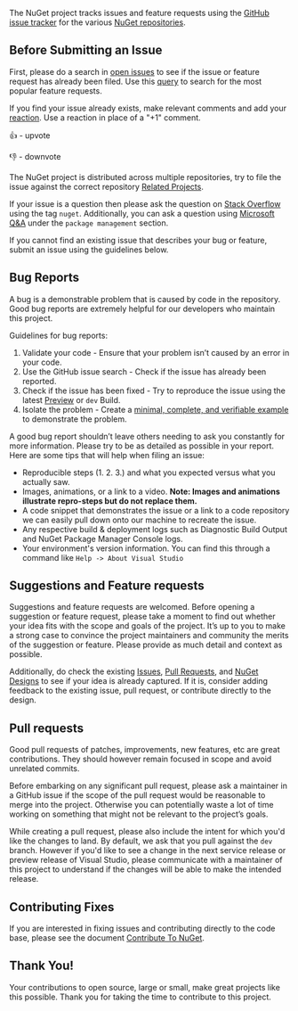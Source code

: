 The NuGet project tracks issues and feature requests using the [GitHub issue tracker](https://github.com/NuGet/Home/issues) for the various [NuGet repositories](https://github.com/NuGet/Home#repos-and-projects).

## Before Submitting an Issue
First, please do a search in [open issues](https://github.com/NuGet/Home/issues) to see if the issue or feature request has already been filed. Use this [query](https://github.com/NuGet/Home/issues?q=is%3Aissue+is%3Aopen+sort%3Areactions-%2B1-desc) to search for the most popular feature requests.

If you find your issue already exists, make relevant comments and add your [reaction](https://github.com/blog/2119-add-reactions-to-pull-requests-issues-and-comments). Use a reaction in place of a "+1" comment.

👍 - upvote

👎 - downvote

The NuGet project is distributed across multiple repositories, try to file the issue against the correct repository [Related Projects](https://github.com/NuGet/Home#repos-and-projects).

If your issue is a question then please ask the question on [Stack Overflow](https://stackoverflow.com/questions/tagged/nuget) using the tag `nuget`. Additionally, you can ask a question using [Microsoft Q&A](https://docs.microsoft.com/en-us/answers/topics/dotnet-package-management.html) under the `package management` section.

If you cannot find an existing issue that describes your bug or feature, submit an issue using the guidelines below.

## Bug Reports
A bug is a demonstrable problem that is caused by code in the repository. Good bug reports are extremely helpful for our developers who maintain this project.

Guidelines for bug reports:

1. Validate your code - Ensure that your problem isn’t caused by an error in your code.
1. Use the GitHub issue search - Check if the issue has already been reported.
1. Check if the issue has been fixed - Try to reproduce the issue using the latest [Preview](https://www.visualstudio.com/vs/preview/) or `dev` Build.
1. Isolate the problem - Create a [minimal, complete, and verifiable example](https://stackoverflow.com/help/mcve) to demonstrate the problem.

A good bug report shouldn’t leave others needing to ask you constantly for more information. Please try to be as detailed as possible in your report. Here are some tips that will help when filing an issue:

* Reproducible steps (1. 2. 3.) and what you expected versus what you actually saw.
* Images, animations, or a link to a video. **Note: Images and animations illustrate repro-steps but do not replace them.**
* A code snippet that demonstrates the issue or a link to a code repository we can easily pull down onto our machine to recreate the issue.
* Any respective build & deployment logs such as Diagnostic Build Output and NuGet Package Manager Console logs.
* Your environment's version information. You can find this through a command like `Help -> About Visual Studio`

## Suggestions and Feature requests

Suggestions and feature requests are welcomed. Before opening a suggestion or feature request, please take a moment to find out whether your idea fits with the scope and goals of the project. It’s up to you to make a strong case to convince the project maintainers and community the merits of the suggestion or feature. Please provide as much detail and context as possible.

Additionally, do check the existing [Issues](https://github.com/NuGet/Home/issues), [Pull Requests](https://github.com/NuGet/Home/pulls), and [NuGet Designs](https://github.com/NuGet/Home/tree/dev/designs) to see if your idea is already captured. If it is, consider adding feedback to the existing issue, pull request, or contribute directly to the design.

## Pull requests
Good pull requests of patches, improvements, new features, etc are great contributions. They should however remain focused in scope and avoid unrelated commits.

Before embarking on any significant pull request, please ask a maintainer in a GitHub issue if the scope of the pull request would be reasonable to merge into the project. Otherwise you can potentially waste a lot of time working on something that might not be relevant to the project’s goals.

While creating a pull request, please also include the intent for which you'd like the changes to land. By default, we ask that you pull against the `dev` branch. However if you'd like to see a change in the next service release or preview release of Visual Studio, please communicate with a maintainer of this project to understand if the changes will be able to make the intended release.

## Contributing Fixes
If you are interested in fixing issues and contributing directly to the code base, please see the document [Contribute To NuGet](https://github.com/NuGet/Home/wiki/Contribute-to-NuGet).

## Thank You!

Your contributions to open source, large or small, make great projects like this possible. Thank you for taking the time to contribute to this project.
